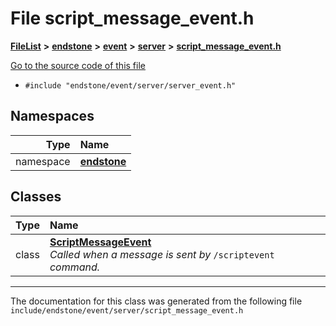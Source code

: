 

# File script\_message\_event.h



[**FileList**](files.md) **>** [**endstone**](dir_6cf277b678674f97c7a2b6b3b2447b33.md) **>** [**event**](dir_f1d783c0ad83ee143d16e768ebca51c8.md) **>** [**server**](dir_77022909323d5ad872c4820a738a5429.md) **>** [**script\_message\_event.h**](script__message__event_8h.md)

[Go to the source code of this file](script__message__event_8h_source.md)



* `#include "endstone/event/server/server_event.h"`













## Namespaces

| Type | Name |
| ---: | :--- |
| namespace | [**endstone**](namespaceendstone.md) <br> |


## Classes

| Type | Name |
| ---: | :--- |
| class | [**ScriptMessageEvent**](classendstone_1_1ScriptMessageEvent.md) <br>_Called when a message is sent by_ `/scriptevent` _command._ |



















































------------------------------
The documentation for this class was generated from the following file `include/endstone/event/server/script_message_event.h`

